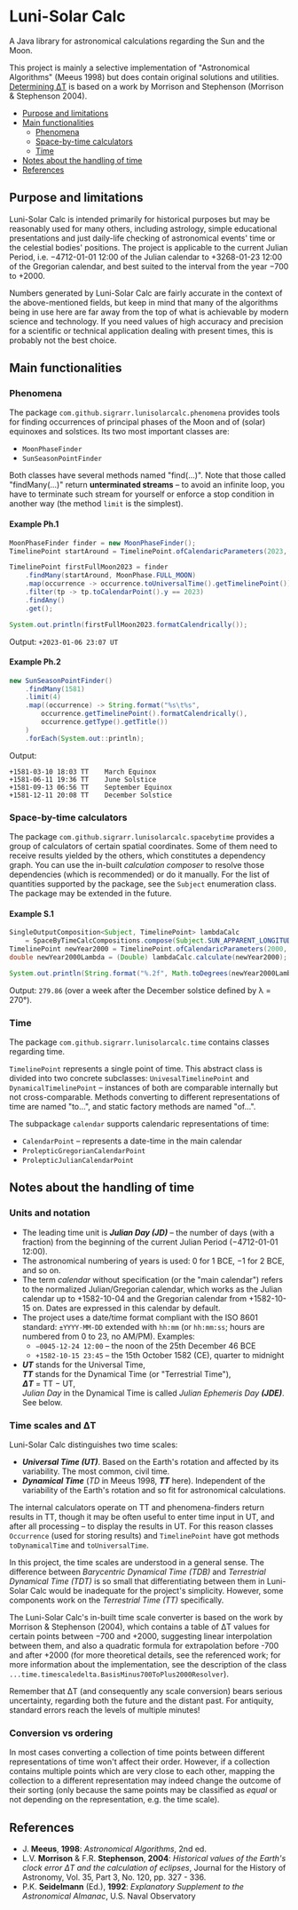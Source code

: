 # Luni-Solar Calc
A Java library for astronomical calculations regarding the Sun and the Moon.

This project is mainly a selective implementation of "Astronomical Algorithms" (Meeus 1998) but does contain original solutions and utilities. [Determining ΔT](#time-scales-and-δt) is based on a work by Morrison and Stephenson (Morrison & Stephenson 2004).

* [Purpose and limitations](#purpose-and-limitations)
* [Main functionalities](#main-functionalities)
    * [Phenomena](#phenomena)
    * [Space-by-time calculators](#space-by-time-calculators)
    * [Time](#time)
* [Notes about the handling of time](#notes-about-the-handling-of-time)
* [References](#references)

## Purpose and limitations
Luni-Solar Calc is intended primarily for historical purposes but may be reasonably used for many others, including astrology, simple educational presentations and just daily-life checking of astronomical events' time or the celestial bodies' positions. The project is applicable to the current Julian Period, i.e. −4712-01-01 12:00 of the Julian calendar to +3268-01-23 12:00 of the Gregorian calendar, and best suited to the interval from the year −700 to +2000.

Numbers generated by Luni-Solar Calc are fairly accurate in the context of the above-mentioned fields, but keep in mind that many of the algorithms being in use here are far away from the top of what is achievable by modern science and technology. If you need values of high accuracy and precision for a scientific or technical application dealing with present times, this is probably not the best choice.

## Main functionalities
### Phenomena
The package `com.github.sigrarr.lunisolarcalc.phenomena` provides tools for finding occurrences of principal phases of the Moon and of (solar) equinoxes and solstices. Its two most important classes are:
* `MoonPhaseFinder`
* `SunSeasonPointFinder`

Both classes have several methods named "find(...)". Note that those called "findMany(...)" return **unterminated streams** – to avoid an infinite loop, you have to terminate such stream for yourself or enforce a stop condition in another way (the method `limit` is the simplest).

#### Example Ph.1
```java
MoonPhaseFinder finder = new MoonPhaseFinder();
TimelinePoint startAround = TimelinePoint.ofCalendaricParameters(2023, 1, 1.0);

TimelinePoint firstFullMoon2023 = finder
    .findMany(startAround, MoonPhase.FULL_MOON)
    .map(occurrence -> occurrence.toUniversalTime().getTimelinePoint())
    .filter(tp -> tp.toCalendarPoint().y == 2023)
    .findAny()
    .get();

System.out.println(firstFullMoon2023.formatCalendrically());
```
Output: `+2023-01-06 23:07 UT`

#### Example Ph.2
```java
new SunSeasonPointFinder()
    .findMany(1581)
    .limit(4)
    .map((occurrence) -> String.format("%s\t%s",
        occurrence.getTimelinePoint().formatCalendrically(),
        occurrence.getType().getTitle())
    )
    .forEach(System.out::println);
```
Output:
```
+1581-03-10 18:03 TT    March Equinox
+1581-06-11 19:36 TT    June Solstice
+1581-09-13 06:56 TT    September Equinox
+1581-12-11 20:08 TT    December Solstice
```

### Space-by-time calculators
The package `com.github.sigrarr.lunisolarcalc.spacebytime` provides a group of calculators of certain spatial coordinates. Some of them need to receive results yielded by the others, which constitutes a dependency graph. You can use the in-built *calculation composer* to resolve those dependencies (which is recommended) or do it manually. For the list of quantities supported by the package, see the `Subject` enumeration class. The package may be extended in the future.

#### Example S.1
```java
SingleOutputComposition<Subject, TimelinePoint> lambdaCalc
    = SpaceByTimeCalcCompositions.compose(Subject.SUN_APPARENT_LONGITUDE);
TimelinePoint newYear2000 = TimelinePoint.ofCalendaricParameters(2000, 1, 1.0);
double newYear2000Lambda = (Double) lambdaCalc.calculate(newYear2000);

System.out.println(String.format("%.2f", Math.toDegrees(newYear2000Lambda)));
```
Output: `279.86` (over a week after the December solstice defined by λ = 270°).

### Time
The package `com.github.sigrarr.lunisolarcalc.time` contains classes regarding time.

`TimelinePoint` represents a single point of time. This abstract class is divided into two concrete subclasses: `UnivesalTimelinePoint` and `DynamicalTimelinePoint` – instances of both are comparable internally but not cross-comparable. Methods converting to different representations of time are named "to...", and static factory methods are named "of...".

The subpackage `calendar` supports calendaric representations of time:
* `CalendarPoint` – represents a date-time in the main calendar
* `ProlepticGregorianCalendarPoint`
* `ProlepticJulianCalendarPoint`

## Notes about the handling of time

### Units and notation
* The leading time unit is ***Julian Day (JD)*** – the number of days (with a fraction) from the beginning of the current Julian Period (−4712-01-01 12:00).
* The astronomical numbering of years is used: 0 for 1 BCE, −1 for 2 BCE, and so on.
* The term *calendar* without specification (or the "main calendar") refers to the normalized Julian/Gregorian calendar, which works as the Julian calendar up to +1582-10-04 and the Gregorian calendar from +1582-10-15 on. Dates are expressed in this calendar by default.
* The project uses a date/time format compliant with the ISO 8601 standard: `±YYYY-MM-DD` extended with `hh:mm` (or `hh:mm:ss`; hours are numbered from 0 to 23, no AM/PM). Examples:
    * `−0045-12-24 12:00` – the noon of the 25th December 46 BCE
    * `+1582-10-15 23:45` – the 15th October 1582 (CE), quarter to midnight
* ***UT*** stands for the Universal Time, \
***TT*** stands for the Dynamical Time (or "Terrestrial Time"), \
***ΔT*** = TT − UT, \
 *Julian Day* in the Dynamical Time is called *Julian Ephemeris Day* ***(JDE)***.\
  See below.

### Time scales and ΔT

Luni-Solar Calc distinguishes two time scales:
* ***Universal Time (UT)***. Based on the Earth's rotation and affected by its variability. The most common, civil time.
* ***Dynamical Time*** (*TD* in Meeus 1998, ***TT*** here). Independent of the variability of the Earth's rotation and so fit for astronomical calculations.

The internal calculators operate on TT and phenomena-finders return results in TT, though it may be often useful to enter time input in UT, and after all processing – to display the results in UT. For this reason classes `Occurrence` (used for storing results) and `TimelinePoint` have got methods `toDynamicalTime` and `toUniversalTime`.

In this project, the time scales are understood in a general sense. The difference between *Barycentric Dynamical Time (TDB)* and *Terrestrial Dynamical Time (TDT)* is so small that differentiating between them in Luni-Solar Calc would be inadequate for the project's simplicity. However, some components work on the *Terrestrial Time (TT)* specifically.

The Luni-Solar Calc's in-built time scale converter is based on the work by Morrison & Stephenson (2004), which contains a table of ΔT values for certain points between −700 and +2000, suggesting linear interpolation between them, and also a quadratic formula for extrapolation before -700 and after +2000 (for more theoretical details, see the referenced work; for more information about the implementation, see the description of the class `...time.timescaledelta.BasisMinus700ToPlus2000Resolver`).

Remember that ΔT (and consequently any scale conversion) bears serious uncertainty, regarding both the future and the distant past. For antiquity, standard errors reach the levels of multiple minutes!

### Conversion vs ordering
In most cases converting a collection of time points between different representations of time won't affect their order. However, if a collection contains multiple points which are very close to each other, mapping the collection to a different representation may indeed change the outcome of their sorting (only because the same points may be classified as *equal* or not depending on the representation, e.g. the time scale).

## References
* J. **Meeus**, **1998**: *Astronomical Algorithms*, 2nd ed.
* L.V. **Morrison** & F.R. **Stephenson**, **2004**: *Historical values of the Earth's clock error ΔT and the calculation of eclipses*, Journal for the History of Astronomy, Vol. 35, Part 3, No. 120, pp. 327 - 336.
* P.K. **Seidelmann** (Ed.), **1992**: *Explanatory Supplement to the Astronomical Almanac*, U.S. Naval Observatory
